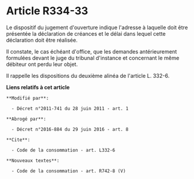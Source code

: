 # Article R334-33

Le dispositif du jugement d'ouverture indique l'adresse à laquelle doit être présentée la déclaration de créances et le délai
dans lequel cette déclaration doit être réalisée. 

Il constate, le cas échéant d'office, que les demandes antérieurement formulées devant le    juge du tribunal d'instance et
concernant le même débiteur ont perdu leur objet. 

Il rappelle les dispositions du deuxième alinéa de l'article L. 332-6.

**Liens relatifs à cet article**

	**Modifié par**:

	  - Décret n°2011-741 du 28 juin 2011 - art. 1

	**Abrogé par**:

	  - Décret n°2016-884 du 29 juin 2016 - art. 8

	**Cite**:

	  - Code de la consommation - art. L332-6

	**Nouveaux textes**:

	  - Code de la consommation - art. R742-8 (V)
